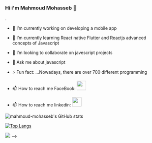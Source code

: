 ### Hi i'm Mahmoud Mohasseb 👋
.
- 🔭 I’m currently working on developing a mobile app
- 🌱 I’m currently learning React native Flutter and Reactjs advanced concepts of Javascript
- 👯 I’m looking to collaborate on javescript projects 
- 💬 Ask me about javascript
- ⚡ Fun fact: ...Nowadays, there are over 700 different programming
 

- 📫 How to reach me FaceBook: <a href="https://www.facebook.com/profile.php?id=100028325798571"><img src="https://image.flaticon.com/icons/png/512/2274/2274421.png" width="30px" height="30px"/></a>
- 📫 How to reach me linkedin: <a href="https://www.linkedin.com/in/mahmoud-ahmed-5b6824b6"><img src="https://image.flaticon.com/icons/png/512/725/725397.png" width="30px" height="30px"/></a>

![mahmoud-mohasseb's GitHub stats](https://github-readme-stats.vercel.app/api?username=mahmoud-mohasseb&show_icons=true&theme=dark&hide=contribs,prs)


[![Top Langs](https://github-readme-stats.vercel.app/api/top-langs/?username=mahmoud-mohasseb&layout=compact&theme=dark)](https://github.com/mahmoud-mohasseb/github-readme-stats)


<!--  <a href="https://www.patreon.com/join/MahmoudMohasseb?"><img src="https://img.itch.zone/aW1nLzExNTU5MzAucG5n/original/0EkgqK.png" width="320px" height="100px"/></a>  -->
 
<!--   <a href="https://www.buymeacoffee.com/mahmoudmohasseb"><img src="https://www.buymeacoffee.com/assets/img/guidelines/download-assets-2.svg" width="320px" height="100px"/></a>  -->

 

![](https://cdn.dribbble.com/users/1059583/screenshots/4171367/coding-freak.gif)
-->






